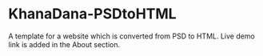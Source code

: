 # KhanaDana-PSDtoHTML
A template for a website which is converted from PSD to HTML. Live demo link is added in the About section.

